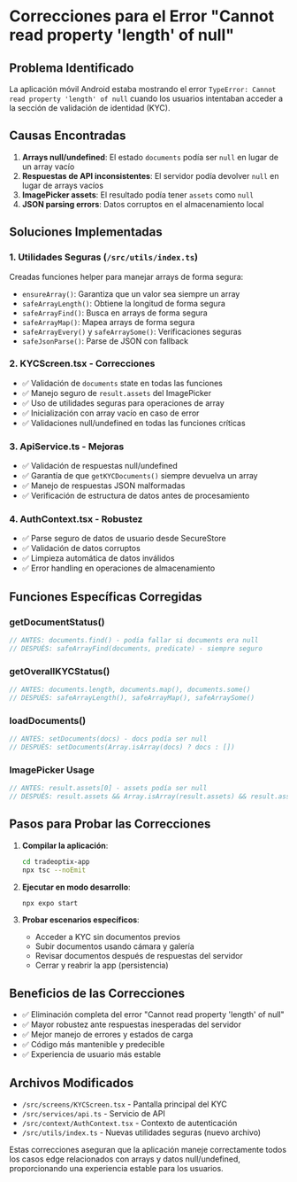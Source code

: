 # Correcciones para el Error "Cannot read property 'length' of null"

## Problema Identificado
La aplicación móvil Android estaba mostrando el error `TypeError: Cannot read property 'length' of null` cuando los usuarios intentaban acceder a la sección de validación de identidad (KYC).

## Causas Encontradas
1. **Arrays null/undefined**: El estado `documents` podía ser `null` en lugar de un array vacío
2. **Respuestas de API inconsistentes**: El servidor podía devolver `null` en lugar de arrays vacíos
3. **ImagePicker assets**: El resultado podía tener `assets` como `null`
4. **JSON parsing errors**: Datos corruptos en el almacenamiento local

## Soluciones Implementadas

### 1. Utilidades Seguras (`/src/utils/index.ts`)
Creadas funciones helper para manejar arrays de forma segura:
- `ensureArray()`: Garantiza que un valor sea siempre un array
- `safeArrayLength()`: Obtiene la longitud de forma segura
- `safeArrayFind()`: Busca en arrays de forma segura
- `safeArrayMap()`: Mapea arrays de forma segura
- `safeArrayEvery()` y `safeArraySome()`: Verificaciones seguras
- `safeJsonParse()`: Parse de JSON con fallback

### 2. KYCScreen.tsx - Correcciones
- ✅ Validación de `documents` state en todas las funciones
- ✅ Manejo seguro de `result.assets` del ImagePicker
- ✅ Uso de utilidades seguras para operaciones de array
- ✅ Inicialización con array vacío en caso de error
- ✅ Validaciones null/undefined en todas las funciones críticas

### 3. ApiService.ts - Mejoras
- ✅ Validación de respuestas null/undefined
- ✅ Garantía de que `getKYCDocuments()` siempre devuelva un array
- ✅ Manejo de respuestas JSON malformadas
- ✅ Verificación de estructura de datos antes de procesamiento

### 4. AuthContext.tsx - Robustez
- ✅ Parse seguro de datos de usuario desde SecureStore
- ✅ Validación de datos corruptos
- ✅ Limpieza automática de datos inválidos
- ✅ Error handling en operaciones de almacenamiento

## Funciones Específicas Corregidas

### getDocumentStatus()
```typescript
// ANTES: documents.find() - podía fallar si documents era null
// DESPUÉS: safeArrayFind(documents, predicate) - siempre seguro
```

### getOverallKYCStatus()
```typescript
// ANTES: documents.length, documents.map(), documents.some()
// DESPUÉS: safeArrayLength(), safeArrayMap(), safeArraySome()
```

### loadDocuments()
```typescript
// ANTES: setDocuments(docs) - docs podía ser null
// DESPUÉS: setDocuments(Array.isArray(docs) ? docs : [])
```

### ImagePicker Usage
```typescript
// ANTES: result.assets[0] - assets podía ser null
// DESPUÉS: result.assets && Array.isArray(result.assets) && result.assets.length > 0
```

## Pasos para Probar las Correcciones

1. **Compilar la aplicación**:
   ```bash
   cd tradeoptix-app
   npx tsc --noEmit
   ```

2. **Ejecutar en modo desarrollo**:
   ```bash
   npx expo start
   ```

3. **Probar escenarios específicos**:
   - Acceder a KYC sin documentos previos
   - Subir documentos usando cámara y galería
   - Revisar documentos después de respuestas del servidor
   - Cerrar y reabrir la app (persistencia)

## Beneficios de las Correcciones
- ✅ Eliminación completa del error "Cannot read property 'length' of null"
- ✅ Mayor robustez ante respuestas inesperadas del servidor
- ✅ Mejor manejo de errores y estados de carga
- ✅ Código más mantenible y predecible
- ✅ Experiencia de usuario más estable

## Archivos Modificados
- `/src/screens/KYCScreen.tsx` - Pantalla principal del KYC
- `/src/services/api.ts` - Servicio de API
- `/src/context/AuthContext.tsx` - Contexto de autenticación  
- `/src/utils/index.ts` - Nuevas utilidades seguras (nuevo archivo)

Estas correcciones aseguran que la aplicación maneje correctamente todos los casos edge relacionados con arrays y datos null/undefined, proporcionando una experiencia estable para los usuarios.